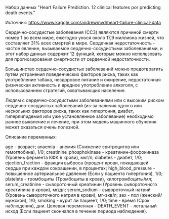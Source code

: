 Набор данных "Heart Failure Prediction. 12 clinical features por predicting death events."

Источник: https://www.kaggle.com/andrewmvd/heart-failure-clinical-data

Сердечно-сосудистые заболевания (ССЗ) являются причиной смерти номер 1 во всем мире, ежегодно унося около 17,9 миллиона жизней, что составляет 31% всех смертей в мире. Сердечная недостаточность - частое явление, вызываемое сердечно-сосудистыми заболеваниями, и этот набор данных содержит 12 функций, которые можно использовать для прогнозирования смертности от сердечной недостаточности.

Большинство сердечно-сосудистых заболеваний можно предотвратить путем устранения поведенческих факторов риска, таких как употребление табака, нездоровое питание и ожирение, недостаточная физическая активность и вредное употребление алкоголя, с использованием стратегий, охватывающих население.

Людям с сердечно-сосудистыми заболеваниями или с высоким риском сердечно-сосудистых заболеваний (из-за наличия одного или нескольких факторов риска, таких как гипертония, диабет, гиперлипидемия или уже установленное заболевание) необходимо раннее выявление и лечение, при этом модель машинного обучения может оказаться очень полезной.

Описание переменных:

age - возраст;
anaemia - анемия (Снижение эритроцитов или гемоглобина), 1/0;
creatinine_phosphokinase - креатинин-фосфокиназа (Уровень фермента КФК в крови), мкг/л;
diabetes - диабет, 1/0;
ejection_fraction - фракция выброса (процент крови, покидающей сердце при каждом сокращении, в процентах;
high_blood_pressure - повышенное артериальное давление (Если у пациента гипертония), 1/0;
platelets - тромбоциты (Тромбоциты в крови), килотромбоциты/мл;
serum_creatinine - сывороточный креатинин (Уровень сывороточного креатинина в крови), мг/дл;
serum_sodium - сывороточный натрий (Уровень сывороточного натрия в крови), мг-экв/л;
sex - пол (женский/мужской), 1/0;
smoking - курит ли пациент, 1/0;
time - время (Срок наблюдения), дни.
Целевая переменная - DEATH_EVENT - летальный исход (Если пациент скончался в течение периода наблюдения).
